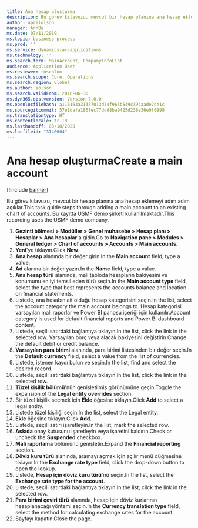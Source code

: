 ```yaml
---
title: Ana hesap oluşturma
description: Bu görev kılavuzu, mevcut bir hesap planına ana hesap eklemeyi adım adım açıklar.
author: aprilolson
manager: AnnBe
ms.date: 07/11/2019
ms.topic: business-process
ms.prod: ''
ms.service: dynamics-ax-applications
ms.technology: ''
ms.search.form: MainAccount, CompanyInfoList
audience: Application User
ms.reviewer: roschlom
ms.search.scope: Core, Operations
ms.search.region: Global
ms.author: aolson
ms.search.validFrom: 2016-06-30
ms.dyn365.ops.version: Version 7.0.0
ms.openlocfilehash: a116164a31337013d34f963b549c394aade2de1c
ms.sourcegitcommit: 57e1dafa186fec77ddd8ba9425d238e36e0f0998
ms.translationtype: HT
ms.contentlocale: tr-TR
ms.lasthandoff: 03/18/2020
ms.locfileid: "3140004"
---
```

# <a name="create-a-main-account"></a><span data-ttu-id="a8cc7-103">Ana hesap oluşturma</span><span class="sxs-lookup"><span data-stu-id="a8cc7-103">Create a main account</span></span>

[!include [banner](../../includes/banner.md)]

<span data-ttu-id="a8cc7-104">Bu görev kılavuzu, mevcut bir hesap planına ana hesap eklemeyi adım adım açıklar.</span><span class="sxs-lookup"><span data-stu-id="a8cc7-104">This task guide steps through adding a main account to an existing chart of accounts.</span></span> <span data-ttu-id="a8cc7-105">Bu kayıtta USMF demo şirketi kullanılmaktadır.</span><span class="sxs-lookup"><span data-stu-id="a8cc7-105">This recording uses the USMF demo company.</span></span>  

1. <span data-ttu-id="a8cc7-106">**Gezinti bölmesi > Modüller > Genel muhasebe > Hesap planı > Hesaplar > Ana hesaplar**'a gidin.</span><span class="sxs-lookup"><span data-stu-id="a8cc7-106">Go to **Navigation pane > Modules > General ledger > Chart of accounts > Accounts > Main accounts**.</span></span>
2. <span data-ttu-id="a8cc7-107">**Yeni**'ye tıklayın.</span><span class="sxs-lookup"><span data-stu-id="a8cc7-107">Click **New**.</span></span>
3. <span data-ttu-id="a8cc7-108">**Ana hesap** alanında bir değer girin.</span><span class="sxs-lookup"><span data-stu-id="a8cc7-108">In the **Main account** field, type a value.</span></span>
4. <span data-ttu-id="a8cc7-109">**Ad** alanına bir değer yazın.</span><span class="sxs-lookup"><span data-stu-id="a8cc7-109">In the **Name** field, type a value.</span></span>
5. <span data-ttu-id="a8cc7-110">**Ana hesap türü** alanında, mali tabloda hesapların bakiyesini ve konumunu en iyi temsil eden türü seçin.</span><span class="sxs-lookup"><span data-stu-id="a8cc7-110">In the **Main account type** field, select the type that best represents the accounts balance and location on financial statements.</span></span>
6. <span data-ttu-id="a8cc7-111">Listede, ana hesabın ait olduğu hesap kategorisini seçin.</span><span class="sxs-lookup"><span data-stu-id="a8cc7-111">In the list, select the account category the main account belongs to.</span></span> <span data-ttu-id="a8cc7-112">Hesap kategorisi varsayılan mali raporlar ve Power BI panosu içeriği için kullanılır.</span><span class="sxs-lookup"><span data-stu-id="a8cc7-112">Account category is used for default financial reports and Power BI dashboard content.</span></span>  
7. <span data-ttu-id="a8cc7-113">Listede, seçili satırdaki bağlantıya tıklayın.</span><span class="sxs-lookup"><span data-stu-id="a8cc7-113">In the list, click the link in the selected row.</span></span> <span data-ttu-id="a8cc7-114">Varsayılan borç veya alacak bakiyesini değiştirin.</span><span class="sxs-lookup"><span data-stu-id="a8cc7-114">Change the default debit or credit balance.</span></span>  
8. <span data-ttu-id="a8cc7-115">**Varsayılan para birimi** alanında, para birimi listesinden bir değer seçin.</span><span class="sxs-lookup"><span data-stu-id="a8cc7-115">In the **Default currency** field, select a value from the list of currencies.</span></span>
9. <span data-ttu-id="a8cc7-116">Listede, istenen kaydı bulun ve seçin.</span><span class="sxs-lookup"><span data-stu-id="a8cc7-116">In the list, find and select the desired record.</span></span>
10. <span data-ttu-id="a8cc7-117">Listede, seçili satırdaki bağlantıya tıklayın.</span><span class="sxs-lookup"><span data-stu-id="a8cc7-117">In the list, click the link in the selected row.</span></span>
11. <span data-ttu-id="a8cc7-118">**Tüzel kişilik bölümü**'nün genişletilmiş görünümüne geçin.</span><span class="sxs-lookup"><span data-stu-id="a8cc7-118">Toggle the expansion of the **Legal entity overrides** section.</span></span>
12. <span data-ttu-id="a8cc7-119">Bir tüzel kişilik seçmek için **Ekle** öğesine tıklayın.</span><span class="sxs-lookup"><span data-stu-id="a8cc7-119">Click **Add** to select a legal entity.</span></span>
13. <span data-ttu-id="a8cc7-120">Listede tüzel kişiliği seçin.</span><span class="sxs-lookup"><span data-stu-id="a8cc7-120">In the list, select the Legal entity.</span></span>
14. <span data-ttu-id="a8cc7-121">**Ekle** öğesine tıklayın.</span><span class="sxs-lookup"><span data-stu-id="a8cc7-121">Click **Add**.</span></span>
15. <span data-ttu-id="a8cc7-122">Listede, seçili satırı işaretleyin.</span><span class="sxs-lookup"><span data-stu-id="a8cc7-122">In the list, mark the selected row.</span></span>
16. <span data-ttu-id="a8cc7-123">**Askıda** onay kutusunu işaretleyin veya işaretini kaldırın.</span><span class="sxs-lookup"><span data-stu-id="a8cc7-123">Check or uncheck the **Suspended** checkbox.</span></span>
17. <span data-ttu-id="a8cc7-124">**Mali raporlama** bölümünü genişletin.</span><span class="sxs-lookup"><span data-stu-id="a8cc7-124">Expand the **Financial reporting** section.</span></span>
18. <span data-ttu-id="a8cc7-125">**Döviz kuru türü** alanında, aramayı açmak için açılır menü düğmesine tıklayın.</span><span class="sxs-lookup"><span data-stu-id="a8cc7-125">In the **Exchange rate type** field, click the drop-down button to open the lookup.</span></span>
19. <span data-ttu-id="a8cc7-126">Listede, **Hesap için döviz kuru türü**'nü seçin.</span><span class="sxs-lookup"><span data-stu-id="a8cc7-126">In the list, select the **Exchange rate type for the account**.</span></span>
20. <span data-ttu-id="a8cc7-127">Listede, seçili satırdaki bağlantıya tıklayın.</span><span class="sxs-lookup"><span data-stu-id="a8cc7-127">In the list, click the link in the selected row.</span></span>
21. <span data-ttu-id="a8cc7-128">**Para birimi çeviri türü** alanında, hesap için döviz kurlarının hesaplanacağı yöntemi seçin.</span><span class="sxs-lookup"><span data-stu-id="a8cc7-128">In the **Currency translation type** field, select the method for calculating exchange rates for the account.</span></span>
22. <span data-ttu-id="a8cc7-129">Sayfayı kapatın.</span><span class="sxs-lookup"><span data-stu-id="a8cc7-129">Close the page.</span></span>

